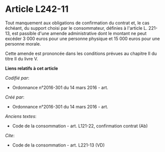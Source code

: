 # Article L242-11

Tout manquement aux obligations de confirmation du contrat et, le cas échéant, du support choisi par le consommateur,
définies à l'article L. 221-13, est passible d'une amende administrative dont le montant ne peut excéder 3 000 euros pour une
personne physique et 15 000 euros pour une personne morale. 

Cette amende est prononcée dans les conditions prévues au chapitre II du titre II du livre V.

**Liens relatifs à cet article**

_Codifié par_:

  - Ordonnance n°2016-301 du 14 mars 2016 - art.

_Créé par_:

  - Ordonnance n°2016-301 du 14 mars 2016 - art.

_Anciens textes_:

  - Code de la consommation - art. L121-22, confirmation contrat (Ab)

_Cite_:

  - Code de la consommation - art. L221-13 (VD)
